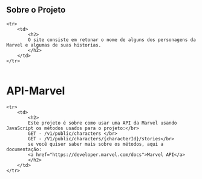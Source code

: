 ## Sobre o Projeto

<table>

    <tr>
        <td>
       	 	<h2>
            O site consiste em retonar o nome de alguns dos personagens da Marvel e algumas de suas historias.
            </h2>
        </td>
    </tr>

</table>

# API-Marvel

<table>

    <tr>
        <td>
       	 	<h2>
			Este projeto é sobre como usar uma API da Marvel usando JavaScript os métodos usados para o projeto:</br>
			GET - /v1/public/characters </br>
			GET - /V1/public/characters/{characterId}/stories</br>
			se você quiser saber mais sobre os métodos, aqui a documentação:
			<a href="https://developer.marvel.com/docs">Marvel API</a>
       	 	</h2>
        </td>
    </tr>

</table>


